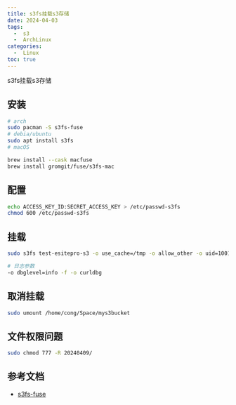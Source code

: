 ```yaml
---
title: s3fs挂载s3存储
date: 2024-04-03
tags:
  -  s3
  -  ArchLinux
categories:
  -  Linux
toc: true
---
```


s3fs挂载s3存储

<!-- more -->

## 安装

```bash
# arch
sudo pacman -S s3fs-fuse
# debia/ubuntu
sudo apt install s3fs
# macOS

brew install --cask macfuse
brew install gromgit/fuse/s3fs-mac
```

## 配置

```bash
echo ACCESS_KEY_ID:SECRET_ACCESS_KEY > /etc/passwd-s3fs
chmod 600 /etc/passwd-s3fs
```

## 挂载

```bash
sudo s3fs test-esitepro-s3 -o use_cache=/tmp -o allow_other -o uid=1001 -o mp_umask=002 -o multireq_max=5 -o url=https://s3.cn-northwest-1.amazonaws.com.cn /home/cong/Space/mys3bucket -o sigv4  -o endpoint=cn-northwest-1 -o passwd_file=/home/cong/.passwd-s3fs
```

```bash
# 日志参数
-o dbglevel=info -f -o curldbg 
```

## 取消挂载

```bash
sudo umount /home/cong/Space/mys3bucket
```

## 文件权限问题

```bash
sudo chmod 777 -R 20240409/
```

## 参考文档

- [s3fs-fuse](https://github.com/s3fs-fuse/s3fs-fuse)